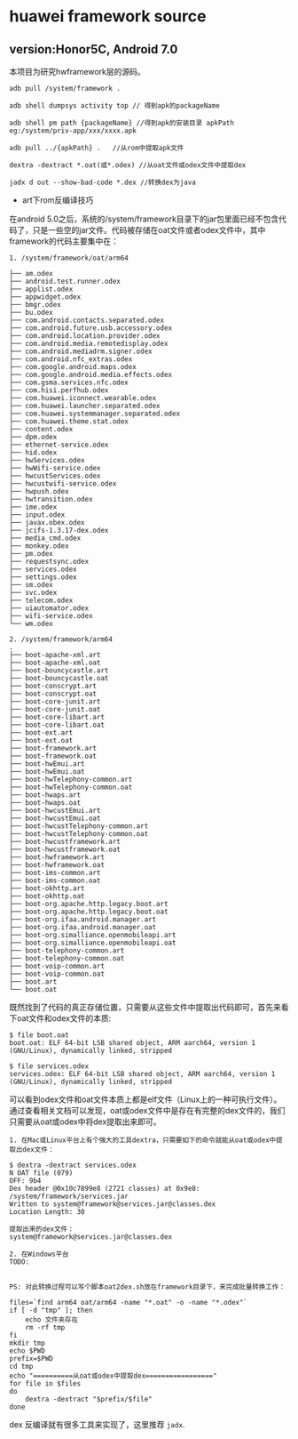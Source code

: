 # huawei framework source

## version:Honor5C, Android 7.0
本项目为研究hwframework层的源码。

```
adb pull /system/framework .

adb shell dumpsys activity top // 得到apk的packageName

adb shell pm path {packageName} //得到apk的安装目录 apkPath eg:/system/priv-app/xxx/xxxx.apk

adb pull ../{apkPath} .   //从rom中提取apk文件

dextra -dextract *.oat(或*.odex) //从oat文件或odex文件中提取dex

jadx d out --show-bad-code *.dex //转换dex为java
```
* art下rom反编译技巧
 
在android 5.0之后，系统的/system/framework目录下的jar包里面已经不包含代码了，只是一些空的jar文件。代码被存储在oat文件或者odex文件中，其中framework的代码主要集中在：

```
1. /system/framework/oat/arm64

├── am.odex
├── android.test.runner.odex
├── applist.odex
├── appwidget.odex
├── bmgr.odex
├── bu.odex
├── com.android.contacts.separated.odex
├── com.android.future.usb.accessory.odex
├── com.android.location.provider.odex
├── com.android.media.remotedisplay.odex
├── com.android.mediadrm.signer.odex
├── com.android.nfc_extras.odex
├── com.google.android.maps.odex
├── com.google.android.media.effects.odex
├── com.gsma.services.nfc.odex
├── com.hisi.perfhub.odex
├── com.huawei.iconnect.wearable.odex
├── com.huawei.launcher.separated.odex
├── com.huawei.systemmanager.separated.odex
├── com.huawei.theme.stat.odex
├── content.odex
├── dpm.odex
├── ethernet-service.odex
├── hid.odex
├── hwServices.odex
├── hwWifi-service.odex
├── hwcustServices.odex
├── hwcustwifi-service.odex
├── hwpush.odex
├── hwtransition.odex
├── ime.odex
├── input.odex
├── javax.obex.odex
├── jcifs-1.3.17-dex.odex
├── media_cmd.odex
├── monkey.odex
├── pm.odex
├── requestsync.odex
├── services.odex
├── settings.odex
├── sm.odex
├── svc.odex
├── telecom.odex
├── uiautomator.odex
├── wifi-service.odex
└── wm.odex

2. /system/framework/arm64
.
├── boot-apache-xml.art
├── boot-apache-xml.oat
├── boot-bouncycastle.art
├── boot-bouncycastle.oat
├── boot-conscrypt.art
├── boot-conscrypt.oat
├── boot-core-junit.art
├── boot-core-junit.oat
├── boot-core-libart.art
├── boot-core-libart.oat
├── boot-ext.art
├── boot-ext.oat
├── boot-framework.art
├── boot-framework.oat
├── boot-hwEmui.art
├── boot-hwEmui.oat
├── boot-hwTelephony-common.art
├── boot-hwTelephony-common.oat
├── boot-hwaps.art
├── boot-hwaps.oat
├── boot-hwcustEmui.art
├── boot-hwcustEmui.oat
├── boot-hwcustTelephony-common.art
├── boot-hwcustTelephony-common.oat
├── boot-hwcustframework.art
├── boot-hwcustframework.oat
├── boot-hwframework.art
├── boot-hwframework.oat
├── boot-ims-common.art
├── boot-ims-common.oat
├── boot-okhttp.art
├── boot-okhttp.oat
├── boot-org.apache.http.legacy.boot.art
├── boot-org.apache.http.legacy.boot.oat
├── boot-org.ifaa.android.manager.art
├── boot-org.ifaa.android.manager.oat
├── boot-org.simalliance.openmobileapi.art
├── boot-org.simalliance.openmobileapi.oat
├── boot-telephony-common.art
├── boot-telephony-common.oat
├── boot-voip-common.art
├── boot-voip-common.oat
├── boot.art
└── boot.oat
```

既然找到了代码的真正存储位置，只需要从这些文件中提取出代码即可，首先来看下oat文件和odex文件的本质:

```
$ file boot.oat 
boot.oat: ELF 64-bit LSB shared object, ARM aarch64, version 1 (GNU/Linux), dynamically linked, stripped

$ file services.odex 
services.odex: ELF 64-bit LSB shared object, ARM aarch64, version 1 (GNU/Linux), dynamically linked, stripped
```

可以看到odex文件和oat文件本质上都是elf文件（Linux上的一种可执行文件）。通过查看相关文档可以发现，oat或odex文件中是存在有完整的dex文件的，我们只需要从oat或odex中将dex提取出来即可。

	1. 在Mac或Linux平台上有个强大的工具dextra，只需要如下的命令就能从oat或odex中提取出dex文件：
	
	$ dextra -dextract services.odex 
	N OAT file (079)
	OFF: 9b4
	Dex header @0x10c7899e8 (2721 classes) at 0x9e8: /system/framework/services.jar
 	Written to system@framework@services.jar@classes.dex
	Location Length: 30
	
	提取出来的dex文件：
	system@framework@services.jar@classes.dex
	
	2. 在Windows平台
	TODO:
	
	
	PS: 对此转换过程可以写个脚本oat2dex.sh放在framework目录下，来完成批量转换工作：
	
	files=`find arm64 oat/arm64 -name "*.oat" -o -name "*.odex"`
	if [ -d "tmp" ]; then
		echo 文件夹存在
		rm -rf tmp
	fi
	mkdir tmp
	echo $PWD
	prefix=$PWD
	cd tmp
	echo "==========从oat或odex中提取dex================="
	for file in $files
	do
		dextra -dextract "$prefix/$file"
	done
dex 反编译就有很多工具来实现了，这里推荐 `jadx`.


